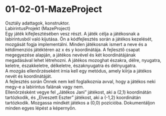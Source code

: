 # 01-02-01-MazeProject    
Osztály adattagok, konstruktor.    
LabirintusProjekt (MazeProject)    
Egy játék kifejlesztésében vesz részt. A játék célja a játékosnak a labirintusból való kijutása. Ön a kódfejlesztés során a játékos kezelését, mozgását fogja implementálni. Minden játékosnak ismert a neve és a kétdimenziós játéktéren az x és y koordinátája. A fejlesztő csapat megegyezése alapján, a játékos nevével és két koordinátájának megadásával lehet létrehozni. A játékos mozoghat északra, délre, nyugatra, keletre, északkeletre, délkeletre, északnyugatra és délnyugatra.   
A mozgás ellenőrzéseként írnia kell egy metódus, amely kiírja a játékos nevét és koordinátáját.  
A fejlesztés során Önnek nem kell foglalkoznia avval, hogy a játékos neki megy-e a labirintus falának vagy nem.    
Ellenőrzésként vegye fel „Játékos Jani” játékost, aki a (2,1) koordinátán tartózkodik, és „Elveszett Eszter” játékost, aki a (-1,2) koordinátán tartózkodik. Mozgassa mindkét játékos a (0,0) pozícióba. Dokumentáljon minden egyes lépést a képernyőn.
